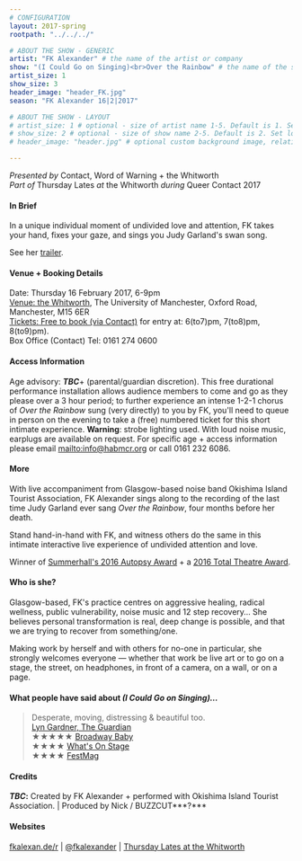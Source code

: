 ```yaml
---
# CONFIGURATION
layout: 2017-spring
rootpath: "../../../"

# ABOUT THE SHOW - GENERIC
artist: "FK Alexander" # the name of the artist or company
show: "(I Could Go on Singing)<br>Over the Rainbow" # the name of the show
artist_size: 1
show_size: 3
header_image: "header_FK.jpg"
season: "FK Alexander 16|2|2017"

# ABOUT THE SHOW - LAYOUT
# artist_size: 1 # optional - size of artist name 1-5. Default is 1. Set longer names to lower values
# show_size: 2 # optional - size of show name 2-5. Default is 2. Set longer names to lower values
# header_image: "header.jpg" # optional custom background image, relative to current page

---
```

*Presented by* Contact, Word of Warning + the Whitworth<br>*Part of* Thursday Lates *at* the Whitworth *during* Queer Contact 2017             
          
#### In Brief          
In a unique individual moment of undivided love and attention, FK takes your hand, fixes your gaze, and sings you Judy Garland's swan song.         
         
See her <a href="http://youtu.be/HdsA0YhjETk" target="_blank">trailer</a>.

#### Venue + Booking Details        
Date: Thursday 16 February 2017, 6-9pm          
<a href="http://www.whitworth.manchester.ac.uk/visit/gettinghere" target="_blank">Venue: the Whitworth</a>, The University of Manchester, Oxford Road, Manchester, M15 6ER              
<a href="http://contactmcr.com/whats-on/64894-qc17-fk-alexander-i-could-go-on-singing-over-the-rainbow" target="_blank">Tickets: Free to book (via Contact)</a> for entry at: 6(to7)pm, 7(to8)pm, 8(to9)pm).        
Box Office (Contact) Tel: 0161 274 0600         
         
#### Access Information        
Age advisory: ***TBC***+ (parental/guardian discretion). This free durational performance installation allows audience members to come and go as they please over a 3 hour period; to further experience an intense 1-2-1 chorus of *Over the Rainbow* sung (very directly) to you by FK, you'll need to queue in person on the evening to take a (free) numbered ticket for this short intimate experience. **Warning**: strobe lighting used. With loud noise music, earplugs are available on request. For specific age + access information please email <mailto:info@habmcr.org> or call 0161 232 6086.      
         
#### More      
With live accompaniment from Glasgow-based noise band Okishima Island Tourist Association, FK Alexander sings along to the recording of the last time Judy Garland ever sang *Over the Rainbow*, four months before her death.        
        
Stand hand-in-hand with FK, and witness others do the same in this intimate interactive live experience of undivided attention and love.        
       
Winner of <a href="http://www.summerhall.co.uk/2016/summerhall-autopsy-award-2016/" target="_blank">Summerhall's 2016 Autopsy Award</a> + a <a href="http://www.edfringe.com/media/award-winners#Total" target="_blank">2016 Total Theatre Award</a>.                 
       
#### Who is she?     
Glasgow-based, FK's practice centres on aggressive healing, radical wellness, public vulnerability, noise music and 12 step recovery… She believes personal transformation is real, deep change is possible, and that we are trying to recover from something/one.

Making work by herself and with others for no-one in particular, she strongly welcomes everyone — whether that work be live art or to go on a stage, the street, on headphones, in front of a camera, on a wall, or on a page.         
         
#### What people have said about *(I Could Go on Singing)…*        
>Desperate, moving, distressing & beautiful too.<br><a href="http://twitter.com/lyngardner/status/528473260317745152" target="_blank">Lyn Gardner, The Guardian</a><br>★★★★★ <a href="http://www.broadwaybaby.com/shows/i-could-go-on-singing-over-the-rainbow/715038" target="_blank">Broadway Baby</a><br>★★★★ <a href="http://www.whatsonstage.com/edinburgh-theatre/reviews/i-could-go-on-singing-festival-fringe-summerhall_41603.html" target="_blank">What's On Stage</a><br>★★★★ <a href="http://www.festmag.co.uk/music/103151-i-could-on-singing-over-rainbow" target="_blank">FestMag</a>       
       
#### Credits        
***TBC*:** Created by FK Alexander + performed with Okishima Island Tourist Association. | Produced by Nick / BUZZCUT***?***        
        
#### Websites          
<a href="http://fkalexan.de/r?ds-gallery-category=solo#i-could-go-on-singing" target="_blank">fkalexan.de/r</a> | <a href="http://twitter.com/fkalexander" target="_blank">@fkalexander</a> | <a href="http://www.whitworth.manchester.ac.uk/learn/adults/talkasandtours/thursdaylates" target="_blank">Thursday Lates at the Whitworth</a>
